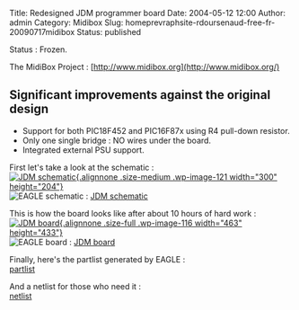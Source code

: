 Title: Redesigned JDM programmer board 
Date: 2004-05-12 12:00
Author: admin
Category: Midibox
Slug: homeprevraphsite-rdoursenaud-free-fr-20090717midibox
Status: published

Status : Frozen.

The MidiBox Project : [http://www.midibox.org](http://www.midibox.org/)

Significant improvements against the original design
----------------------------------------------------

-   Support for both PIC18F452 and PIC16F87x using R4 pull-down
    resistor.
-   Only one single bridge : NO wires under the board.
-   Integrated external PSU support.

First let's take a look at the schematic :  
[![JDM
schematic](http://raphael.doursenaud.fr/wp-content/uploads/schematic1-300x204.png "JDM schematic"){.alignnone
.size-medium .wp-image-121 width="300"
height="204"}](http://raphael.doursenaud.fr/wp-content/uploads/schematic1.png)  
![EAGLE schematic](file:///images/sch.png) : [JDM
schematic](http://raphael.doursenaud.fr/wp-content/uploads/jdm.sch)

This is how the board looks like after about 10 hours of hard work :  
[![JDM
board](http://raphael.doursenaud.fr/wp-content/uploads/board1.png "JDM board"){.alignnone
.size-full .wp-image-116 width="463"
height="433"}](http://raphael.doursenaud.fr/wp-content/uploads/board1.png)  
![EAGLE board](file:///images/brd.png) : [JDM
board](http://raphael.doursenaud.fr/wp-content/uploads/jdm.brd)

Finally, here's the partlist generated by EAGLE :  
[partlist](http://raphael.doursenaud.fr/wp-content/uploads/partlist1.txt)

And a netlist for those who need it :  
[netlist](http://raphael.doursenaud.fr/wp-content/uploads/netlist1.txt)
